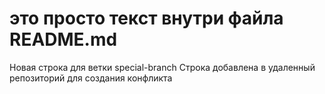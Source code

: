 # это просто текст внутри файла README.md
Новая строка для ветки special-branch
Строка добавлена в удаленный репозиторий для создания конфликта
